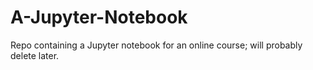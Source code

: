 # A-Jupyter-Notebook
Repo containing a Jupyter notebook for an online course; will probably delete later.
